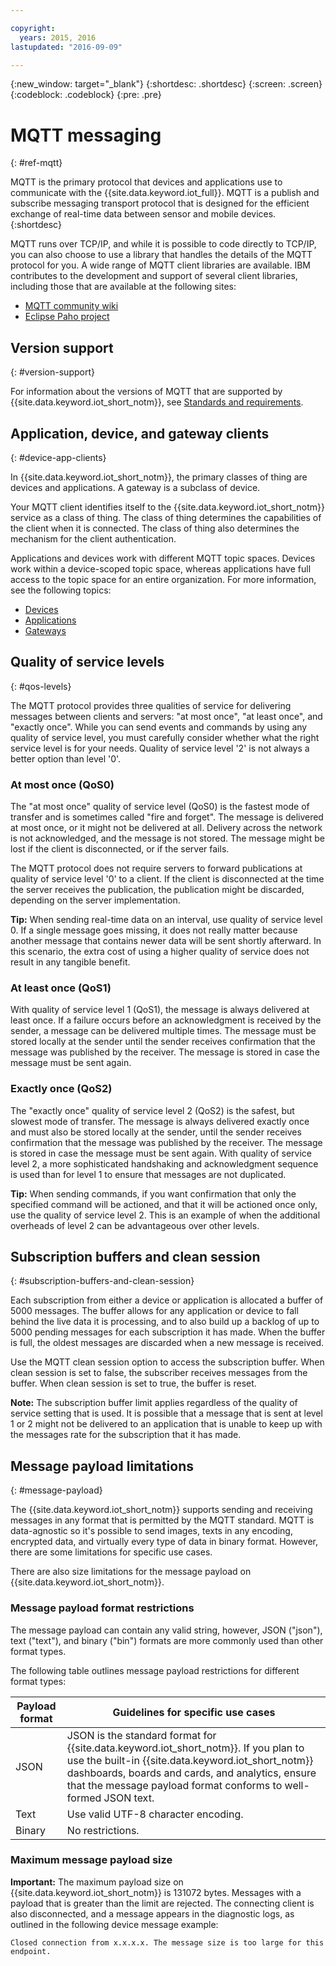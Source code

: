 ```yaml
---

copyright:
  years: 2015, 2016
lastupdated: "2016-09-09"

---
```


{:new_window: target="\_blank"}
{:shortdesc: .shortdesc}
{:screen: .screen}
{:codeblock: .codeblock}
{:pre: .pre}


# MQTT messaging
{: #ref-mqtt}

MQTT is the primary protocol that devices and applications use to communicate with the {{site.data.keyword.iot_full}}. MQTT is a publish and subscribe messaging transport protocol that is designed for the efficient exchange of real-time data between sensor and mobile devices.
{:shortdesc}

MQTT runs over TCP/IP, and while it is possible to code directly to TCP/IP, you can also choose to use a library that handles the details of the MQTT protocol for you. A wide range of MQTT client libraries are available. IBM contributes to the development and support of several client libraries, including those that are available at the following sites:

- [MQTT community wiki](https://github.com/mqtt/mqtt.github.io/wiki)
- [Eclipse Paho project](http://eclipse.org/paho/)

## Version support
{: #version-support}

For information about the versions of MQTT that are supported by  {{site.data.keyword.iot_short_notm}}, see [Standards and requirements](../standards_and_requirements.html#mqtt).

## Application, device, and gateway clients
{: #device-app-clients}

In {{site.data.keyword.iot_short_notm}}, the primary classes of thing are devices and applications. A gateway is a subclass of device.

Your MQTT client identifies itself to the {{site.data.keyword.iot_short_notm}} service as a class of thing. The class of thing determines the capabilities of the client when it is connected. The class of thing also determines the mechanism for the client authentication.

Applications and devices work with different MQTT topic spaces.  Devices work within a device-scoped topic space, whereas applications have full access to the topic space for an entire organization. For more information, see the following topics:

- [Devices](../../devices/mqtt.html)
- [Applications](../../applications/mqtt.html)
- [Gateways](../../gateways/mqtt.html)

## Quality of service levels
{: #qos-levels}

The MQTT protocol provides three qualities of service for delivering messages between clients and servers: "at most once", "at least once", and "exactly once".
While you can send events and commands by using any quality of service level, you must carefully consider whether what the right service level is for your needs. Quality of service level '2' is not always a better option than level '0'.

### At most once (QoS0)

The "at most once" quality of service level (QoS0) is the fastest mode of transfer and  is sometimes called "fire and forget". The message is delivered at most once, or it might not be delivered at all. Delivery across the network is not acknowledged, and the message is not stored. The message might be lost if the client is disconnected, or if the server fails.

The MQTT protocol does not require servers to forward publications at quality of service level '0' to a client. If the client is disconnected at the time the server receives the publication, the publication might be discarded, depending on the server implementation.

**Tip:** When sending real-time data on an interval, use quality of service level 0. If a single message goes missing, it does not really matter because another message that contains newer data will be sent shortly afterward. In this scenario, the extra cost of using a higher quality of service does not result in any tangible benefit.

### At least once (QoS1)

With quality of service level 1 (QoS1), the message is always delivered at least once. If a failure occurs before an acknowledgment is received by the sender, a message can be delivered multiple times. The message must be stored locally at the sender until the sender receives confirmation that the message was published by the receiver. The message is stored in case the message must be sent again.

### Exactly once (QoS2)

The "exactly once" quality of service level  2 (QoS2) is the safest, but slowest mode of transfer. The message is always delivered exactly once and must also be stored locally at the sender, until the sender receives confirmation that the message was published by the receiver. The message is stored in case the message must be sent again. With quality of service level 2, a more sophisticated handshaking and acknowledgment sequence is used than for level 1 to ensure that messages are not duplicated.

**Tip:** When sending commands, if you want confirmation that only the specified command will be actioned, and that it will be actioned once only, use the quality of service level 2. This is an example of when the additional overheads of level 2 can be advantageous over other levels.

## Subscription buffers and clean session
{: #subscription-buffers-and-clean-session}

Each subscription from either a device or application is allocated a buffer of 5000 messages.  The buffer allows for any application or device to fall behind the live data it is processing, and to also build up a backlog of up to 5000 pending messages for each subscription it has made. When the buffer is full, the oldest messages are discarded when a new message is received.

Use the MQTT clean session option to access the subscription buffer. When clean session is set to false, the subscriber receives messages from the buffer. When clean session is set to true, the buffer is reset.

**Note:** The subscription buffer limit applies regardless of the quality of service setting that is used. It is possible that a message that is sent at level 1 or 2 might not be delivered to an application that is unable to keep up with the messages rate for the subscription that it has made.

## Message payload limitations
{: #message-payload}

The {{site.data.keyword.iot_short_notm}} supports sending and receiving messages in any format that is permitted by the MQTT standard. MQTT is data-agnostic so it's possible to send images, texts in any encoding, encrypted data, and virtually every type of data in binary format. However, there are some limitations for specific use cases.   

There are also size limitations for the message payload on {{site.data.keyword.iot_short_notm}}.

### Message payload format restrictions

The message payload can contain any valid string, however, JSON ("json"), text ("text"), and binary ("bin") formats are more commonly used than other format types.

The following table outlines message payload restrictions for different format types:

Payload format  | Guidelines for specific use cases
--------- | ----------  
JSON | JSON is the standard format for {{site.data.keyword.iot_short_notm}}. If you plan to use the built-in {{site.data.keyword.iot_short_notm}} dashboards, boards and cards, and analytics, ensure that the message payload format conforms to well-formed JSON text.
Text | Use valid UTF-8 character encoding.
Binary | No restrictions.


### Maximum message payload size

**Important:** The maximum payload size on {{site.data.keyword.iot_short_notm}} is 131072 bytes. Messages with a payload that is greater than the limit are rejected. The connecting client is also disconnected, and a message appears in the diagnostic logs, as outlined in the following device message example:

`Closed connection from x.x.x.x. The message size is too large for this endpoint.`
